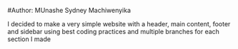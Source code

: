 #Author: MUnashe Sydney Machiwenyika

I decided to make a very simple website with a header, main content, footer and sidebar using best coding practices and multiple branches for each section I made

